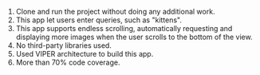 1. Clone and run the project without doing any additional work.
2. This app let users enter queries, such as "kittens".
3. This app supports endless scrolling, automatically requesting and displaying more images when the user scrolls to the bottom of the view.
4. No third-party libraries used.
5. Used VIPER architecture to build this app.
6. More than 70% code coverage.
